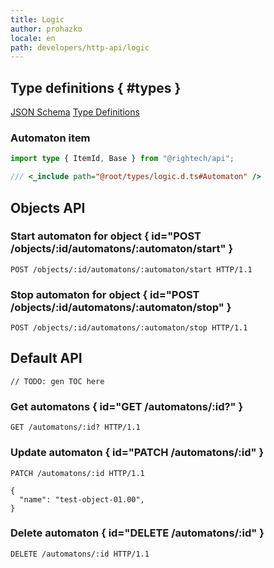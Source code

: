 ```yaml
---
title: Logic
author: prohazko
locale: en
path: developers/http-api/logic
---
```


## Type definitions { #types }

[JSON Schema](https://github.com/Rightech/rest-api/blob/master/oas3/schemas/logic.yaml)
[Type Definitions](https://github.com/Rightech/rest-api/blob/master/types/logic.d.ts)

### Automaton item

```ts
import type { ItemId, Base } from "@rightech/api";

/// <_include path="@root/types/logic.d.ts#Automaton" />
```

## Objects API

### Start automaton for object { id="POST /objects/:id/automatons/:automaton/start" }

```http
POST /objects/:id/automatons/:automaton/start HTTP/1.1
```

### Stop automaton for object { id="POST /objects/:id/automatons/:automaton/stop" }

```http
POST /objects/:id/automatons/:automaton/stop HTTP/1.1
```

## Default API

```
// TODO: gen TOC here
```

### Get automatons { id="GET /automatons/:id?" }

```http
GET /automatons/:id? HTTP/1.1
```

### Update automaton { id="PATCH /automatons/:id" }

```http
PATCH /automatons/:id HTTP/1.1

{
  "name": "test-object-01.00",
}
```

### Delete automaton { id="DELETE /automatons/:id" }

```http
DELETE /automatons/:id HTTP/1.1
```
